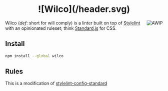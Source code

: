 <center>
  <h1>![Wilco](/header.svg)</h1>
</center>

<a href="https://github.com/charlespeters/VVWIP">
  <img align="right" src="https://unpkg.com/vvwip/AWIP.svg" alt="AWIP" />
</a>

Wilco (_def_: short for will comply) is a linter built on top of [Stylelint](http://stylelint.io/) with an opinionated ruleset; think [Standard.js](http://standardjs.com/) for CSS.


## Install

```sh
npm install --global wilco
```

## Rules

This is a modification of [stylelint-config-standard](https://github.com/stylelint/stylelint-config-standard)
